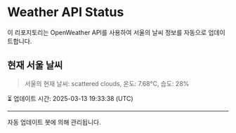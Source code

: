 
# Weather API Status

이 리포지토리는 OpenWeather API를 사용하여 서울의 날씨 정보를 자동으로 업데이트합니다.

## 현재 서울 날씨
> 서울의 현재 날씨: scattered clouds, 온도: 7.68°C, 습도: 28%

⏳ 업데이트 시간: 2025-03-13 19:33:38 (UTC)

---
자동 업데이트 봇에 의해 관리됩니다.
